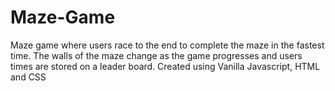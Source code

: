 # Maze-Game
Maze game where users race to the end to complete the maze in the fastest time. The walls of the maze change as the game progresses and users times are stored on a leader board. Created using Vanilla Javascript, HTML and CSS

